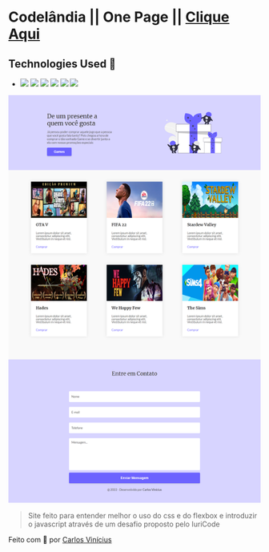 # Codelândia || One Page  || <a href="https://carlosvinicius-ai.github.io/projetos-youtube/CODELANDIA/desafio-03-OnePage/">Clique Aqui</a>

## Technologies Used 🧩

*  <img src="https://img.shields.io/badge/HTML5-E34F26?style=for-the-badge&logo=html5&logoColor=white" /> <img src="https://img.shields.io/badge/CSS3-1572B6?style=for-the-badge&logo=css3&logoColor=white"/> <img src="https://img.shields.io/badge/Sass-CC6699?style=for-the-badge&logo=sass&logoColor=white"/> <img src="https://img.shields.io/badge/jQuery-0769AD?style=for-the-badge&logo=jquery&logoColor=white" /> <img src="https://img.shields.io/badge/JavaScript-F7DF1E?style=for-the-badge&logo=javascript&logoColor=black"/> <img src="https://img.shields.io/badge/Material--UI-0081CB?style=for-the-badge&logo=material-ui&logoColor=white"/>

<img src="img\site.png" alt="site One Page">

> Site feito para entender melhor o uso do css e do flexbox e introduzir o javascript através de um desafio proposto pelo IuriCode


Feito com **💜** por <a href="https://www.linkedin.com/in/carlosvini/">Carlos Vinícius</a>